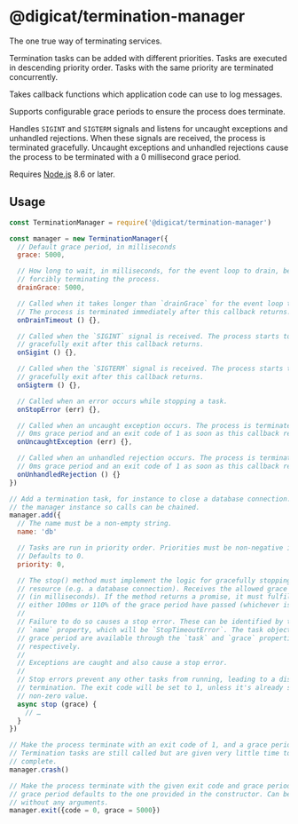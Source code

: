 # @digicat/termination-manager

The one true way of terminating services.

Termination tasks can be added with different priorities. Tasks are executed in
descending priority order. Tasks with the same priority are terminated
concurrently.

Takes callback functions which application code can use to log messages.

Supports configurable grace periods to ensure the process does terminate.

Handles `SIGINT` and `SIGTERM` signals and listens for uncaught exceptions and
unhandled rejections. When these signals are received, the process is terminated
gracefully. Uncaught exceptions and unhandled rejections cause the process to be
terminated with a 0 millisecond grace period.

Requires [Node.js](https://nodejs.org/en/) 8.6 or later.

## Usage

```js
const TerminationManager = require('@digicat/termination-manager')

const manager = new TerminationManager({
  // Default grace period, in milliseconds
  grace: 5000,

  // How long to wait, in milliseconds, for the event loop to drain, before
  // forcibly terminating the process.
  drainGrace: 5000,

  // Called when it takes longer than `drainGrace` for the event loop to drain.
  // The process is terminated immediately after this callback returns.
  onDrainTimeout () {},

  // Called when the `SIGINT` signal is received. The process starts to
  // gracefully exit after this callback returns.
  onSigint () {},

  // Called when the `SIGTERM` signal is received. The process starts to
  // gracefully exit after this callback returns.
  onSigterm () {},

  // Called when an error occurs while stopping a task.
  onStopError (err) {},

  // Called when an uncaught exception occurs. The process is terminated with a
  // 0ms grace period and an exit code of 1 as soon as this callback returns.
  onUncaughtException (err) {},

  // Called when an unhandled rejection occurs. The process is terminated with a
  // 0ms grace period and an exit code of 1 as soon as this callback returns.
  onUnhandledRejection () {}
})

// Add a termination task, for instance to close a database connection. Returns
// the manager instance so calls can be chained.
manager.add({
  // The name must be a non-empty string.
  name: 'db'

  // Tasks are run in priority order. Priorities must be non-negative integers.
  // Defaults to 0.
  priority: 0,

  // The stop() method must implement the logic for gracefully stopping a
  // resource (e.g. a database connection). Receives the allowed grace period
  // (in milliseconds). If the method returns a promise, it must fulfil before
  // either 100ms or 110% of the grace period have passed (whichever is larger).
  //
  // Failure to do so causes a stop error. These can be identified by their
  // `name` property, which will be `StopTimeoutError`. The task object and
  // grace period are available through the `task` and `grace` properties
  // respectively.
  //
  // Exceptions are caught and also cause a stop error.
  //
  // Stop errors prevent any other tasks from running, leading to a disgraceful
  // termination. The exit code will be set to 1, unless it's already set to a
  // non-zero value.
  async stop (grace) {
    // …
  }
})

// Make the process terminate with an exit code of 1, and a grace period of 0ms.
// Termination tasks are still called but are given very little time to
// complete.
manager.crash()

// Make the process terminate with the given exit code and grace period. The
// grace period defaults to the one provided in the constructor. Can be called
// without any arguments.
manager.exit({code = 0, grace = 5000})
```
